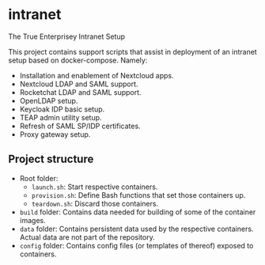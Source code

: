# intranet
The True Enterprisey Intranet Setup

This project contains support scripts that assist in deployment of an intranet setup based on docker-compose.
Namely:

- Installation and enablement of Nextcloud apps.
- Nextcloud LDAP and SAML support.
- Rocketchat LDAP and SAML support.
- OpenLDAP setup.
- Keycloak IDP basic setup.
- TEAP admin utility setup.
- Refresh of SAML SP/IDP certificates.
- Proxy gateway setup.


## Project structure

- Root folder:
  - `launch.sh`: Start respective containers.
  - `provision.sh`: Define Bash functions that set those containers up.
  - `teardown.sh`: Discard those containers.
- `build` folder: Contains data needed for building of some of the container images.
- `data` folder: Contains persistent data used by the respective containers. Actual data are not part of the repository.
- `config` folder: Contains config files (or templates of thereof) exposed to containers.
